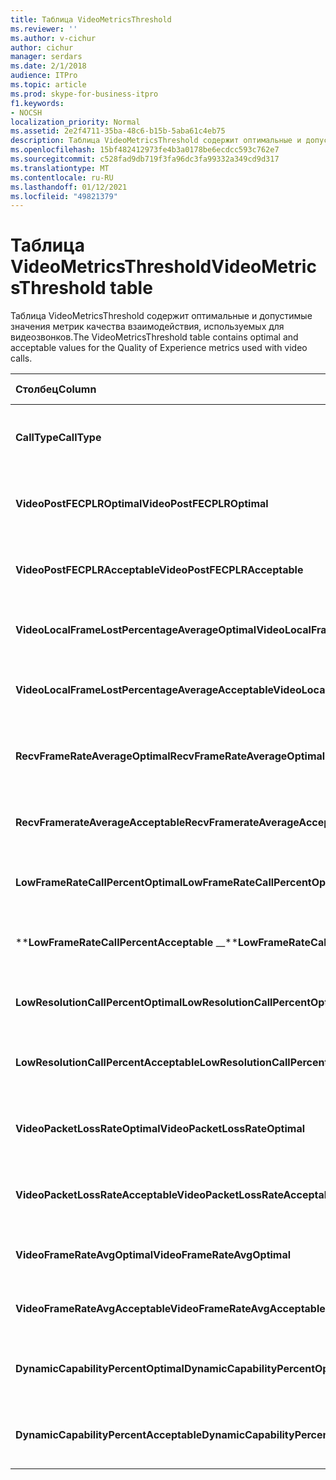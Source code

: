 ```yaml
---
title: Таблица VideoMetricsThreshold
ms.reviewer: ''
ms.author: v-cichur
author: cichur
manager: serdars
ms.date: 2/1/2018
audience: ITPro
ms.topic: article
ms.prod: skype-for-business-itpro
f1.keywords:
- NOCSH
localization_priority: Normal
ms.assetid: 2e2f4711-35ba-48c6-b15b-5aba61c4eb75
description: Таблица VideoMetricsThreshold содержит оптимальные и допустимые значения метрик качества взаимодействия, используемых для видеозвонков.
ms.openlocfilehash: 15bf482412973fe4b3a0178be6ecdcc593c762e7
ms.sourcegitcommit: c528fad9db719f3fa96dc3fa99332a349cd9d317
ms.translationtype: MT
ms.contentlocale: ru-RU
ms.lasthandoff: 01/12/2021
ms.locfileid: "49821379"
---
```

# <a name="videometricsthreshold-table"></a><span data-ttu-id="54c8d-103">Таблица VideoMetricsThreshold</span><span class="sxs-lookup"><span data-stu-id="54c8d-103">VideoMetricsThreshold table</span></span>
 
<span data-ttu-id="54c8d-104">Таблица VideoMetricsThreshold содержит оптимальные и допустимые значения метрик качества взаимодействия, используемых для видеозвонков.</span><span class="sxs-lookup"><span data-stu-id="54c8d-104">The VideoMetricsThreshold table contains optimal and acceptable values for the Quality of Experience metrics used with video calls.</span></span>
  

| <span data-ttu-id="54c8d-105">**Столбец**</span><span class="sxs-lookup"><span data-stu-id="54c8d-105">**Column**</span></span>                                               | <span data-ttu-id="54c8d-106">**Тип данных**</span><span class="sxs-lookup"><span data-stu-id="54c8d-106">**Data Type**</span></span>       | <span data-ttu-id="54c8d-107">**Ключ/индекс**</span><span class="sxs-lookup"><span data-stu-id="54c8d-107">**Key/Index**</span></span>  | <span data-ttu-id="54c8d-108">**Details**</span><span class="sxs-lookup"><span data-stu-id="54c8d-108">**Details**</span></span>                          |
|:---------------------------------------------------------|:--------------------|:---------------|:-------------------------------------|
| <span data-ttu-id="54c8d-109">**CallType**</span><span class="sxs-lookup"><span data-stu-id="54c8d-109">**CallType**</span></span> <br/>                                       | <span data-ttu-id="54c8d-110">int</span><span class="sxs-lookup"><span data-stu-id="54c8d-110">int</span></span>  <br/>          | <span data-ttu-id="54c8d-111">Primary</span><span class="sxs-lookup"><span data-stu-id="54c8d-111">Primary</span></span>  <br/> | <span data-ttu-id="54c8d-112">Тип размещенного вызова.</span><span class="sxs-lookup"><span data-stu-id="54c8d-112">Type of call that was placed.</span></span>  <br/> |
| <span data-ttu-id="54c8d-113">**VideoPostFECPLROptimal**</span><span class="sxs-lookup"><span data-stu-id="54c8d-113">**VideoPostFECPLROptimal**</span></span> <br/>                         | <span data-ttu-id="54c8d-114">decimal(5,2)</span><span class="sxs-lookup"><span data-stu-id="54c8d-114">decimal(5,2)</span></span>  <br/> |                | <span data-ttu-id="54c8d-115">Значение по умолчанию — 0,05.</span><span class="sxs-lookup"><span data-stu-id="54c8d-115">The default value is 0.05.</span></span>  <br/>    |
| <span data-ttu-id="54c8d-116">**VideoPostFECPLRAcceptable**</span><span class="sxs-lookup"><span data-stu-id="54c8d-116">**VideoPostFECPLRAcceptable**</span></span> <br/>                      | <span data-ttu-id="54c8d-117">decimal(5,2)</span><span class="sxs-lookup"><span data-stu-id="54c8d-117">decimal(5,2)</span></span>  <br/> |                | <span data-ttu-id="54c8d-118">Значение по умолчанию — 0,10.</span><span class="sxs-lookup"><span data-stu-id="54c8d-118">The default value is 0.10.</span></span>  <br/>    |
| <span data-ttu-id="54c8d-119">**VideoLocalFrameLostPercentageAverageOptimal**</span><span class="sxs-lookup"><span data-stu-id="54c8d-119">**VideoLocalFrameLostPercentageAverageOptimal**</span></span> <br/>    | <span data-ttu-id="54c8d-120">decimal(5,2)</span><span class="sxs-lookup"><span data-stu-id="54c8d-120">decimal(5,2)</span></span>  <br/> |                | <span data-ttu-id="54c8d-121">Значение по умолчанию — 5,0.</span><span class="sxs-lookup"><span data-stu-id="54c8d-121">The default value is 5.0.</span></span>  <br/>     |
| <span data-ttu-id="54c8d-122">**VideoLocalFrameLostPercentageAverageAcceptable**</span><span class="sxs-lookup"><span data-stu-id="54c8d-122">**VideoLocalFrameLostPercentageAverageAcceptable**</span></span> <br/> | <span data-ttu-id="54c8d-123">decimal(5,2)</span><span class="sxs-lookup"><span data-stu-id="54c8d-123">decimal(5,2)</span></span>  <br/> |                | <span data-ttu-id="54c8d-124">Значение по умолчанию — 10,0.</span><span class="sxs-lookup"><span data-stu-id="54c8d-124">The default value is 10.0.</span></span>  <br/>    |
| <span data-ttu-id="54c8d-125">**RecvFrameRateAverageOptimal**</span><span class="sxs-lookup"><span data-stu-id="54c8d-125">**RecvFrameRateAverageOptimal**</span></span> <br/>                    | <span data-ttu-id="54c8d-126">decimal(9,4)</span><span class="sxs-lookup"><span data-stu-id="54c8d-126">decimal(9,4)</span></span>  <br/> |                | <span data-ttu-id="54c8d-127">Значение по умолчанию — 12,0000.</span><span class="sxs-lookup"><span data-stu-id="54c8d-127">The default value is 12.0000.</span></span>  <br/> |
| <span data-ttu-id="54c8d-128">**RecvFramerateAverageAcceptable**</span><span class="sxs-lookup"><span data-stu-id="54c8d-128">**RecvFramerateAverageAcceptable**</span></span> <br/>                 | <span data-ttu-id="54c8d-129">decimal(9,4)</span><span class="sxs-lookup"><span data-stu-id="54c8d-129">decimal(9,4)</span></span>  <br/> |                | <span data-ttu-id="54c8d-130">Значение по умолчанию — 7,0000.</span><span class="sxs-lookup"><span data-stu-id="54c8d-130">The default value is 7.0000.</span></span>  <br/>  |
| <span data-ttu-id="54c8d-131">**LowFrameRateCallPercentOptimal**</span><span class="sxs-lookup"><span data-stu-id="54c8d-131">**LowFrameRateCallPercentOptimal**</span></span> <br/>                 | <span data-ttu-id="54c8d-132">decimal(5,2)</span><span class="sxs-lookup"><span data-stu-id="54c8d-132">decimal(5,2)</span></span>  <br/> |                | <span data-ttu-id="54c8d-133">Значение по умолчанию — 5,0.</span><span class="sxs-lookup"><span data-stu-id="54c8d-133">The default value is 5.0.</span></span>  <br/>     |
| <span data-ttu-id="54c8d-134">\*\***LowFrameRateCallPercentAcceptable** _\_</span><span class="sxs-lookup"><span data-stu-id="54c8d-134">\*\***LowFrameRateCallPercentAcceptable** _\_</span></span> <br/>        | <span data-ttu-id="54c8d-135">decimal(5,2)</span><span class="sxs-lookup"><span data-stu-id="54c8d-135">decimal(5,2)</span></span>  <br/> |                | <span data-ttu-id="54c8d-136">Значение по умолчанию — 10,0.</span><span class="sxs-lookup"><span data-stu-id="54c8d-136">The default value is 10.0/</span></span>  <br/>    |
| <span data-ttu-id="54c8d-137">**LowResolutionCallPercentOptimal**</span><span class="sxs-lookup"><span data-stu-id="54c8d-137">**LowResolutionCallPercentOptimal**</span></span> <br/>                | <span data-ttu-id="54c8d-138">decimal(5,2)</span><span class="sxs-lookup"><span data-stu-id="54c8d-138">decimal(5,2)</span></span>  <br/> |                | <span data-ttu-id="54c8d-139">Значение по умолчанию — 5,0.</span><span class="sxs-lookup"><span data-stu-id="54c8d-139">The default value is 5.0.</span></span>  <br/>     |
| <span data-ttu-id="54c8d-140">**LowResolutionCallPercentAcceptable**</span><span class="sxs-lookup"><span data-stu-id="54c8d-140">**LowResolutionCallPercentAcceptable**</span></span> <br/>             | <span data-ttu-id="54c8d-141">decimal(5,2)</span><span class="sxs-lookup"><span data-stu-id="54c8d-141">decimal(5,2)</span></span>  <br/> |                | <span data-ttu-id="54c8d-142">Значение по умолчанию — 10,0.</span><span class="sxs-lookup"><span data-stu-id="54c8d-142">The default value is 10.0.</span></span>  <br/>    |
| <span data-ttu-id="54c8d-143">**VideoPacketLossRateOptimal**</span><span class="sxs-lookup"><span data-stu-id="54c8d-143">**VideoPacketLossRateOptimal**</span></span> <br/>                     | <span data-ttu-id="54c8d-144">foat</span><span class="sxs-lookup"><span data-stu-id="54c8d-144">foat</span></span>  <br/>         |                | <span data-ttu-id="54c8d-145">Значение по умолчанию — 0,05.</span><span class="sxs-lookup"><span data-stu-id="54c8d-145">The default value is 0.05.</span></span>  <br/>    |
| <span data-ttu-id="54c8d-146">**VideoPacketLossRateAcceptable**</span><span class="sxs-lookup"><span data-stu-id="54c8d-146">**VideoPacketLossRateAcceptable**</span></span> <br/>                  | <span data-ttu-id="54c8d-147">float</span><span class="sxs-lookup"><span data-stu-id="54c8d-147">float</span></span>  <br/>        |                | <span data-ttu-id="54c8d-148">Значение по умолчанию — 0,10.</span><span class="sxs-lookup"><span data-stu-id="54c8d-148">The default value is 0.10.</span></span>  <br/>    |
| <span data-ttu-id="54c8d-149">**VideoFrameRateAvgOptimal**</span><span class="sxs-lookup"><span data-stu-id="54c8d-149">**VideoFrameRateAvgOptimal**</span></span> <br/>                       | <span data-ttu-id="54c8d-150">float</span><span class="sxs-lookup"><span data-stu-id="54c8d-150">float</span></span>  <br/>        |                | <span data-ttu-id="54c8d-151">Значение по умолчанию — 12.</span><span class="sxs-lookup"><span data-stu-id="54c8d-151">The default value is 12.</span></span>  <br/>      |
| <span data-ttu-id="54c8d-152">**VideoFrameRateAvgAcceptable**</span><span class="sxs-lookup"><span data-stu-id="54c8d-152">**VideoFrameRateAvgAcceptable**</span></span> <br/>                    | <span data-ttu-id="54c8d-153">float</span><span class="sxs-lookup"><span data-stu-id="54c8d-153">float</span></span>  <br/>        |                | <span data-ttu-id="54c8d-154">Значение по умолчанию — 7.</span><span class="sxs-lookup"><span data-stu-id="54c8d-154">The default value is 7.</span></span>  <br/>       |
| <span data-ttu-id="54c8d-155">**DynamicCapabilityPercentOptimal**</span><span class="sxs-lookup"><span data-stu-id="54c8d-155">**DynamicCapabilityPercentOptimal**</span></span> <br/>                | <span data-ttu-id="54c8d-156">decimal(5,2)</span><span class="sxs-lookup"><span data-stu-id="54c8d-156">decimal(5,2)</span></span>  <br/> |                | <span data-ttu-id="54c8d-157">Значение по умолчанию — 5,00.</span><span class="sxs-lookup"><span data-stu-id="54c8d-157">The default value is 5.00.</span></span>  <br/>    |
| <span data-ttu-id="54c8d-158">**DynamicCapabilityPercentAcceptable**</span><span class="sxs-lookup"><span data-stu-id="54c8d-158">**DynamicCapabilityPercentAcceptable**</span></span> <br/>             | <span data-ttu-id="54c8d-159">decimal(5,2)</span><span class="sxs-lookup"><span data-stu-id="54c8d-159">decimal(5,2)</span></span>  <br/> |                | <span data-ttu-id="54c8d-160">Значение по умолчанию — 10,00.</span><span class="sxs-lookup"><span data-stu-id="54c8d-160">The default value is 10.00.</span></span>  <br/>   |

